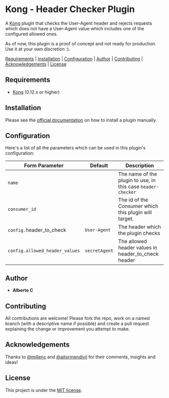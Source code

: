Kong - Header Checker Plugin
==============================

A [Kong](https://github.com/Kong/kong) plugin that checks the User-Agent header and rejects requests which does not have a User-Agent value which includes one of the configured allowed ones.

As of now, this plugin is a proof of concept and not ready for production. Use it at your own discretion :).

[Requirements](#requirements) |
[Installation](#installation) |
[Configuration](#configuration) |
[Author](#author) |
[Contributing](#contributing) |
[Acknowledgements](#acknowledgements) |
[License](#license)

## Requirements

* [Kong](https://konghq.com/) (0.12.x or higher)

## Installation

Please see the [official documentation](https://docs.konghq.com/0.14.x/plugin-development/distribution/) on how to install a plugin manually.

## Configuration

Here's a list of all the parameters which can be used in this plugin's configuration:

| Form Parameter                 | Default       | Description                                                  |
| -------------                  | ------------- | -------------------                                          |
| `name`                         |               | The name of the plugin to use, in this case `header-checker` |
| `consumer_id`                  |               | The id of the Consumer which this plugin will target.        |
| `config.`header_to_check       | `User-Agent`  | The header which the plugin checks                           |
| `config.allowed_header_values` | `secretAgent` | The allowed header values in header_to_check header          |

## Author

* **Alberto C**

## Contributing

All contributions are welcome! Please fork the repo, work on a named branch (with a descriptive name if possible) and create a pull request explaining the change or improvement you attempt to make.

## Acknowledgements

Thanks to [@millenc](https://github.com/millenc) and [@aitormendivil](https://github.com/aitormendivil) for their comments, insights and ideas!

## License

This project is under the [MIT license](https://github.com/albertocr/kong-plugin-header-checker/blob/master/LICENSE).
